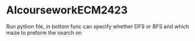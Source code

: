 # AIcourseworkECM2423
Run python file, in bottom func can specify whether DFS or BFS and which maze to preform the search on
